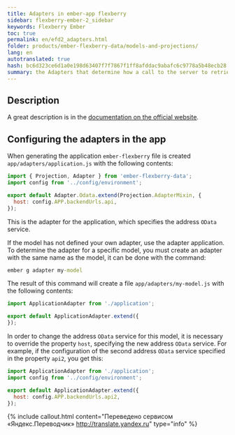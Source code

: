 ```yaml
---
title: Adapters in ember-app flexberry
sidebar: flexberry-ember-2_sidebar
keywords: Flexberry Ember
toc: true
permalink: en/efd2_adapters.html
folder: products/ember-flexberry-data/models-and-projections/
lang: en
autotranslated: true
hash: bc6d323ce6d1a0e198d63407f7f7867f1ff8afddac9abafc6c9778a5b48ecb28
summary: the Adapters that determine how a call to the server to retrieve data in ember-flexberry application.
---
```


## Description

A great description is in the [documentation on the official website](https://guides.emberjs.com/v2.4.0/models/customizing-adapters/).

## Configuring the adapters in the app

When generating the application `ember-flexberry` file is created `app/adapters/application.js` with the following contents:
```javascript
import { Projection, Adapter } from 'ember-flexberry-data';
import config from '../config/environment';

export default Adapter.Odata.extend(Projection.AdapterMixin, {
  host: config.APP.backendUrls.api,
});
```

This is the adapter for the application, which specifies the address `OData` service.

If the model has not defined your own adapter, use the adapter application.
To determine the adapter for a specific model, you must create an adapter with the same name as the model, it can be done with the command:

```cmd
ember g adapter my-model
```

The result of this command will create a file `app/adapters/my-model.js` with the following contents:

```javascript
import ApplicationAdapter from './application';

export default ApplicationAdapter.extend({
});
```

In order to change the address `OData` service for this model, it is necessary to override the property `host`, specifying the new address `OData` service. For example, if the configuration of the second address `OData` service specified in the property `api2`, you get this:

```javascript
import ApplicationAdapter from './application';
import config from '../config/environment';

export default ApplicationAdapter.extend({
  host: config.APP.backendUrls.api2,
});
```



{% include callout.html content="Переведено сервисом «Яндекс.Переводчик» <http://translate.yandex.ru>" type="info" %}